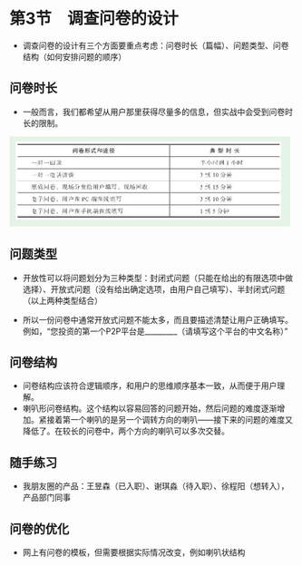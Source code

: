 # 第3节　调查问卷的设计

* 调查问卷的设计有三个方面要重点考虑：问卷时长（篇幅）、问题类型、问卷结构（如何安排问题的顺序）

## 问卷时长
* 一般而言，我们都希望从用户那里获得尽量多的信息，但实战中会受到问卷时长的限制。

![image-20200318112840678](image-20200318112840678.png)

## 问题类型

* 开放性可以将问题划分为三种类型：封闭式问题（只能在给出的有限选项中做选择）、开放式问题（没有给出确定选项，由用户自己填写）、半封闭式问题（以上两种类型结合）

* 所以一份问卷中通常开放式问题不能太多，而且要描述清楚让用户正确填写。例如，“您投资的第一个P2P平台是_________（请填写这个平台的中文名称）”

## 问卷结构

* 问卷结构应该符合逻辑顺序，和用户的思维顺序基本一致，从而便于用户理解。
* 喇叭形问卷结构。这个结构以容易回答的问题开始，然后问题的难度逐渐增加。紧接着第一个喇叭的是另一个调转方向的喇叭——接下来的问题的难度又降低了。在较长的问卷中，两个方向的喇叭可以多次交替。

## 随手练习

* 我朋友圈的产品：王昱森（已入职）、谢琪淼（待入职）、徐程阳（想转入），产品部门同事

## 问卷的优化

* 网上有问卷的模板，但需要根据实际情况改变，例如喇叭状结构